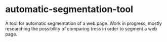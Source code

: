 automatic-segmentation-tool
===========================

A tool for automatic segmentation of a web page. Work in progress, mostly researching the possibility of comparing tress in order to segment a web page.


